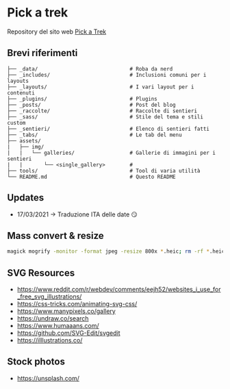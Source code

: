 # Pick a trek

Repository del sito web [Pick a Trek](https://www.pick-a-trek.it/)

## Brevi riferimenti

```
├── _data/                              # Roba da nerd
├── _includes/                          # Inclusioni comuni per i layouts
├── _layouts/                           # I vari layout per i contenuti
├── _plugins/                           # Plugins
├── _posts/                             # Post del blog
├── _raccolte/                          # Raccolte di sentieri
├── _sass/                              # Stile del tema e stili custom
├── _sentieri/                          # Elenco di sentieri fatti
├── _tabs/                              # Le tab del menu
├── assets/
|   ├── img/ 
|   |   └── galleries/                  # Gallerie di immagini per i sentieri
|   |       └── <single_gallery>        #
├── tools/                              # Tool di varia utilità 
└── README.md                           # Questo README
```

## Updates

- 17/03/2021 -> Traduzione ITA delle date :smirk:

## Mass convert & resize

```bash
magick mogrify -monitor -format jpeg -resize 800x *.heic; rm -rf *.heic
```

## SVG Resources

- https://www.reddit.com/r/webdev/comments/eejh52/websites_i_use_for_free_svg_illustrations/
- https://css-tricks.com/animating-svg-css/
- https://www.manypixels.co/gallery
- https://undraw.co/search
- https://www.humaaans.com/
- https://github.com/SVG-Edit/svgedit
- https://illlustrations.co/

## Stock photos
- https://unsplash.com/

